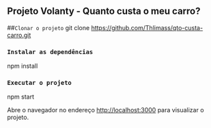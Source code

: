 
## Projeto Volanty - Quanto custa o meu carro?


##`Clonar o projeto`
git clone https://github.com/Thlimass/qto-custa-carro.git


### `Instalar as dependências`
npm install


### `Executar o projeto`
npm start

Abre o navegador no endereço [http://localhost:3000](http://localhost:3000) para visualizar o projeto.

